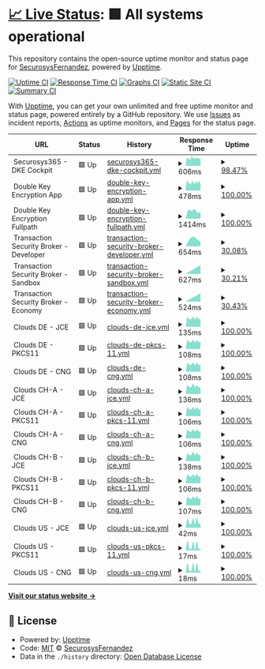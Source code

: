# [📈 Live Status](https://SecurosysFernandez.github.io/clouds-uptime): <!--live status--> **🟩 All systems operational**

This repository contains the open-source uptime monitor and status page for [SecurosysFernandez](https://SecurosysFernandez.github.io/clouds-uptime), powered by [Upptime](https://github.com/upptime/upptime).

[![Uptime CI](https://github.com/SecurosysFernandez/clouds-uptime/workflows/Uptime%20CI/badge.svg)](https://github.com/SecurosysFernandez/clouds-uptime/actions?query=workflow%3A%22Uptime+CI%22)
[![Response Time CI](https://github.com/SecurosysFernandez/clouds-uptime/workflows/Response%20Time%20CI/badge.svg)](https://github.com/SecurosysFernandez/clouds-uptime/actions?query=workflow%3A%22Response+Time+CI%22)
[![Graphs CI](https://github.com/SecurosysFernandez/clouds-uptime/workflows/Graphs%20CI/badge.svg)](https://github.com/SecurosysFernandez/clouds-uptime/actions?query=workflow%3A%22Graphs+CI%22)
[![Static Site CI](https://github.com/SecurosysFernandez/clouds-uptime/workflows/Static%20Site%20CI/badge.svg)](https://github.com/SecurosysFernandez/clouds-uptime/actions?query=workflow%3A%22Static+Site+CI%22)
[![Summary CI](https://github.com/SecurosysFernandez/clouds-uptime/workflows/Summary%20CI/badge.svg)](https://github.com/SecurosysFernandez/clouds-uptime/actions?query=workflow%3A%22Summary+CI%22)

With [Upptime](https://upptime.js.org), you can get your own unlimited and free uptime monitor and status page, powered entirely by a GitHub repository. We use [Issues](https://github.com/SecurosysFernandez/clouds-uptime/issues) as incident reports, [Actions](https://github.com/SecurosysFernandez/clouds-uptime/actions) as uptime monitors, and [Pages](https://SecurosysFernandez.github.io/clouds-uptime) for the status page.

<!--start: status pages-->
<!-- This summary is generated by Upptime (https://github.com/upptime/upptime) -->
<!-- Do not edit this manually, your changes will be overwritten -->
<!-- prettier-ignore -->
| URL | Status | History | Response Time | Uptime |
| --- | ------ | ------- | ------------- | ------ |
| <img alt="" src="https://favicons.githubusercontent.com/null" height="13"> Securosys365 - DKE Cockpit | 🟩 Up | [securosys365-dke-cockpit.yml](https://github.com/SecurosysFernandez/clouds-uptime/commits/HEAD/history/securosys365-dke-cockpit.yml) | <details><summary><img alt="Response time graph" src="./graphs/securosys365-dke-cockpit/response-time-week.png" height="20"> 606ms</summary><br><a href="https://SecurosysFernandez.github.io/clouds-uptime/history/securosys365-dke-cockpit"><img alt="Response time 606" src="https://img.shields.io/endpoint?url=https%3A%2F%2Fraw.githubusercontent.com%2FSecurosysFernandez%2Fclouds-uptime%2FHEAD%2Fapi%2Fsecurosys365-dke-cockpit%2Fresponse-time.json"></a><br><a href="https://SecurosysFernandez.github.io/clouds-uptime/history/securosys365-dke-cockpit"><img alt="24-hour response time 606" src="https://img.shields.io/endpoint?url=https%3A%2F%2Fraw.githubusercontent.com%2FSecurosysFernandez%2Fclouds-uptime%2FHEAD%2Fapi%2Fsecurosys365-dke-cockpit%2Fresponse-time-day.json"></a><br><a href="https://SecurosysFernandez.github.io/clouds-uptime/history/securosys365-dke-cockpit"><img alt="7-day response time 606" src="https://img.shields.io/endpoint?url=https%3A%2F%2Fraw.githubusercontent.com%2FSecurosysFernandez%2Fclouds-uptime%2FHEAD%2Fapi%2Fsecurosys365-dke-cockpit%2Fresponse-time-week.json"></a><br><a href="https://SecurosysFernandez.github.io/clouds-uptime/history/securosys365-dke-cockpit"><img alt="30-day response time 606" src="https://img.shields.io/endpoint?url=https%3A%2F%2Fraw.githubusercontent.com%2FSecurosysFernandez%2Fclouds-uptime%2FHEAD%2Fapi%2Fsecurosys365-dke-cockpit%2Fresponse-time-month.json"></a><br><a href="https://SecurosysFernandez.github.io/clouds-uptime/history/securosys365-dke-cockpit"><img alt="1-year response time 606" src="https://img.shields.io/endpoint?url=https%3A%2F%2Fraw.githubusercontent.com%2FSecurosysFernandez%2Fclouds-uptime%2FHEAD%2Fapi%2Fsecurosys365-dke-cockpit%2Fresponse-time-year.json"></a></details> | <details><summary><a href="https://SecurosysFernandez.github.io/clouds-uptime/history/securosys365-dke-cockpit">98.47%</a></summary><a href="https://SecurosysFernandez.github.io/clouds-uptime/history/securosys365-dke-cockpit"><img alt="All-time uptime 98.47%" src="https://img.shields.io/endpoint?url=https%3A%2F%2Fraw.githubusercontent.com%2FSecurosysFernandez%2Fclouds-uptime%2FHEAD%2Fapi%2Fsecurosys365-dke-cockpit%2Fuptime.json"></a><br><a href="https://SecurosysFernandez.github.io/clouds-uptime/history/securosys365-dke-cockpit"><img alt="24-hour uptime 98.47%" src="https://img.shields.io/endpoint?url=https%3A%2F%2Fraw.githubusercontent.com%2FSecurosysFernandez%2Fclouds-uptime%2FHEAD%2Fapi%2Fsecurosys365-dke-cockpit%2Fuptime-day.json"></a><br><a href="https://SecurosysFernandez.github.io/clouds-uptime/history/securosys365-dke-cockpit"><img alt="7-day uptime 98.47%" src="https://img.shields.io/endpoint?url=https%3A%2F%2Fraw.githubusercontent.com%2FSecurosysFernandez%2Fclouds-uptime%2FHEAD%2Fapi%2Fsecurosys365-dke-cockpit%2Fuptime-week.json"></a><br><a href="https://SecurosysFernandez.github.io/clouds-uptime/history/securosys365-dke-cockpit"><img alt="30-day uptime 98.47%" src="https://img.shields.io/endpoint?url=https%3A%2F%2Fraw.githubusercontent.com%2FSecurosysFernandez%2Fclouds-uptime%2FHEAD%2Fapi%2Fsecurosys365-dke-cockpit%2Fuptime-month.json"></a><br><a href="https://SecurosysFernandez.github.io/clouds-uptime/history/securosys365-dke-cockpit"><img alt="1-year uptime 98.47%" src="https://img.shields.io/endpoint?url=https%3A%2F%2Fraw.githubusercontent.com%2FSecurosysFernandez%2Fclouds-uptime%2FHEAD%2Fapi%2Fsecurosys365-dke-cockpit%2Fuptime-year.json"></a></details>
| <img alt="" src="https://favicons.githubusercontent.com/null" height="13"> Double Key Encryption App | 🟩 Up | [double-key-encryption-app.yml](https://github.com/SecurosysFernandez/clouds-uptime/commits/HEAD/history/double-key-encryption-app.yml) | <details><summary><img alt="Response time graph" src="./graphs/double-key-encryption-app/response-time-week.png" height="20"> 478ms</summary><br><a href="https://SecurosysFernandez.github.io/clouds-uptime/history/double-key-encryption-app"><img alt="Response time 478" src="https://img.shields.io/endpoint?url=https%3A%2F%2Fraw.githubusercontent.com%2FSecurosysFernandez%2Fclouds-uptime%2FHEAD%2Fapi%2Fdouble-key-encryption-app%2Fresponse-time.json"></a><br><a href="https://SecurosysFernandez.github.io/clouds-uptime/history/double-key-encryption-app"><img alt="24-hour response time 478" src="https://img.shields.io/endpoint?url=https%3A%2F%2Fraw.githubusercontent.com%2FSecurosysFernandez%2Fclouds-uptime%2FHEAD%2Fapi%2Fdouble-key-encryption-app%2Fresponse-time-day.json"></a><br><a href="https://SecurosysFernandez.github.io/clouds-uptime/history/double-key-encryption-app"><img alt="7-day response time 478" src="https://img.shields.io/endpoint?url=https%3A%2F%2Fraw.githubusercontent.com%2FSecurosysFernandez%2Fclouds-uptime%2FHEAD%2Fapi%2Fdouble-key-encryption-app%2Fresponse-time-week.json"></a><br><a href="https://SecurosysFernandez.github.io/clouds-uptime/history/double-key-encryption-app"><img alt="30-day response time 478" src="https://img.shields.io/endpoint?url=https%3A%2F%2Fraw.githubusercontent.com%2FSecurosysFernandez%2Fclouds-uptime%2FHEAD%2Fapi%2Fdouble-key-encryption-app%2Fresponse-time-month.json"></a><br><a href="https://SecurosysFernandez.github.io/clouds-uptime/history/double-key-encryption-app"><img alt="1-year response time 478" src="https://img.shields.io/endpoint?url=https%3A%2F%2Fraw.githubusercontent.com%2FSecurosysFernandez%2Fclouds-uptime%2FHEAD%2Fapi%2Fdouble-key-encryption-app%2Fresponse-time-year.json"></a></details> | <details><summary><a href="https://SecurosysFernandez.github.io/clouds-uptime/history/double-key-encryption-app">100.00%</a></summary><a href="https://SecurosysFernandez.github.io/clouds-uptime/history/double-key-encryption-app"><img alt="All-time uptime 100.00%" src="https://img.shields.io/endpoint?url=https%3A%2F%2Fraw.githubusercontent.com%2FSecurosysFernandez%2Fclouds-uptime%2FHEAD%2Fapi%2Fdouble-key-encryption-app%2Fuptime.json"></a><br><a href="https://SecurosysFernandez.github.io/clouds-uptime/history/double-key-encryption-app"><img alt="24-hour uptime 100.00%" src="https://img.shields.io/endpoint?url=https%3A%2F%2Fraw.githubusercontent.com%2FSecurosysFernandez%2Fclouds-uptime%2FHEAD%2Fapi%2Fdouble-key-encryption-app%2Fuptime-day.json"></a><br><a href="https://SecurosysFernandez.github.io/clouds-uptime/history/double-key-encryption-app"><img alt="7-day uptime 100.00%" src="https://img.shields.io/endpoint?url=https%3A%2F%2Fraw.githubusercontent.com%2FSecurosysFernandez%2Fclouds-uptime%2FHEAD%2Fapi%2Fdouble-key-encryption-app%2Fuptime-week.json"></a><br><a href="https://SecurosysFernandez.github.io/clouds-uptime/history/double-key-encryption-app"><img alt="30-day uptime 100.00%" src="https://img.shields.io/endpoint?url=https%3A%2F%2Fraw.githubusercontent.com%2FSecurosysFernandez%2Fclouds-uptime%2FHEAD%2Fapi%2Fdouble-key-encryption-app%2Fuptime-month.json"></a><br><a href="https://SecurosysFernandez.github.io/clouds-uptime/history/double-key-encryption-app"><img alt="1-year uptime 100.00%" src="https://img.shields.io/endpoint?url=https%3A%2F%2Fraw.githubusercontent.com%2FSecurosysFernandez%2Fclouds-uptime%2FHEAD%2Fapi%2Fdouble-key-encryption-app%2Fuptime-year.json"></a></details>
| <img alt="" src="https://favicons.githubusercontent.com/null" height="13"> Double Key Encryption Fullpath | 🟩 Up | [double-key-encryption-fullpath.yml](https://github.com/SecurosysFernandez/clouds-uptime/commits/HEAD/history/double-key-encryption-fullpath.yml) | <details><summary><img alt="Response time graph" src="./graphs/double-key-encryption-fullpath/response-time-week.png" height="20"> 1414ms</summary><br><a href="https://SecurosysFernandez.github.io/clouds-uptime/history/double-key-encryption-fullpath"><img alt="Response time 1414" src="https://img.shields.io/endpoint?url=https%3A%2F%2Fraw.githubusercontent.com%2FSecurosysFernandez%2Fclouds-uptime%2FHEAD%2Fapi%2Fdouble-key-encryption-fullpath%2Fresponse-time.json"></a><br><a href="https://SecurosysFernandez.github.io/clouds-uptime/history/double-key-encryption-fullpath"><img alt="24-hour response time 1414" src="https://img.shields.io/endpoint?url=https%3A%2F%2Fraw.githubusercontent.com%2FSecurosysFernandez%2Fclouds-uptime%2FHEAD%2Fapi%2Fdouble-key-encryption-fullpath%2Fresponse-time-day.json"></a><br><a href="https://SecurosysFernandez.github.io/clouds-uptime/history/double-key-encryption-fullpath"><img alt="7-day response time 1414" src="https://img.shields.io/endpoint?url=https%3A%2F%2Fraw.githubusercontent.com%2FSecurosysFernandez%2Fclouds-uptime%2FHEAD%2Fapi%2Fdouble-key-encryption-fullpath%2Fresponse-time-week.json"></a><br><a href="https://SecurosysFernandez.github.io/clouds-uptime/history/double-key-encryption-fullpath"><img alt="30-day response time 1414" src="https://img.shields.io/endpoint?url=https%3A%2F%2Fraw.githubusercontent.com%2FSecurosysFernandez%2Fclouds-uptime%2FHEAD%2Fapi%2Fdouble-key-encryption-fullpath%2Fresponse-time-month.json"></a><br><a href="https://SecurosysFernandez.github.io/clouds-uptime/history/double-key-encryption-fullpath"><img alt="1-year response time 1414" src="https://img.shields.io/endpoint?url=https%3A%2F%2Fraw.githubusercontent.com%2FSecurosysFernandez%2Fclouds-uptime%2FHEAD%2Fapi%2Fdouble-key-encryption-fullpath%2Fresponse-time-year.json"></a></details> | <details><summary><a href="https://SecurosysFernandez.github.io/clouds-uptime/history/double-key-encryption-fullpath">100.00%</a></summary><a href="https://SecurosysFernandez.github.io/clouds-uptime/history/double-key-encryption-fullpath"><img alt="All-time uptime 100.00%" src="https://img.shields.io/endpoint?url=https%3A%2F%2Fraw.githubusercontent.com%2FSecurosysFernandez%2Fclouds-uptime%2FHEAD%2Fapi%2Fdouble-key-encryption-fullpath%2Fuptime.json"></a><br><a href="https://SecurosysFernandez.github.io/clouds-uptime/history/double-key-encryption-fullpath"><img alt="24-hour uptime 100.00%" src="https://img.shields.io/endpoint?url=https%3A%2F%2Fraw.githubusercontent.com%2FSecurosysFernandez%2Fclouds-uptime%2FHEAD%2Fapi%2Fdouble-key-encryption-fullpath%2Fuptime-day.json"></a><br><a href="https://SecurosysFernandez.github.io/clouds-uptime/history/double-key-encryption-fullpath"><img alt="7-day uptime 100.00%" src="https://img.shields.io/endpoint?url=https%3A%2F%2Fraw.githubusercontent.com%2FSecurosysFernandez%2Fclouds-uptime%2FHEAD%2Fapi%2Fdouble-key-encryption-fullpath%2Fuptime-week.json"></a><br><a href="https://SecurosysFernandez.github.io/clouds-uptime/history/double-key-encryption-fullpath"><img alt="30-day uptime 100.00%" src="https://img.shields.io/endpoint?url=https%3A%2F%2Fraw.githubusercontent.com%2FSecurosysFernandez%2Fclouds-uptime%2FHEAD%2Fapi%2Fdouble-key-encryption-fullpath%2Fuptime-month.json"></a><br><a href="https://SecurosysFernandez.github.io/clouds-uptime/history/double-key-encryption-fullpath"><img alt="1-year uptime 100.00%" src="https://img.shields.io/endpoint?url=https%3A%2F%2Fraw.githubusercontent.com%2FSecurosysFernandez%2Fclouds-uptime%2FHEAD%2Fapi%2Fdouble-key-encryption-fullpath%2Fuptime-year.json"></a></details>
| <img alt="" src="https://favicons.githubusercontent.com/null" height="13"> Transaction Security Broker - Developer | 🟩 Up | [transaction-security-broker-developer.yml](https://github.com/SecurosysFernandez/clouds-uptime/commits/HEAD/history/transaction-security-broker-developer.yml) | <details><summary><img alt="Response time graph" src="./graphs/transaction-security-broker-developer/response-time-week.png" height="20"> 654ms</summary><br><a href="https://SecurosysFernandez.github.io/clouds-uptime/history/transaction-security-broker-developer"><img alt="Response time 654" src="https://img.shields.io/endpoint?url=https%3A%2F%2Fraw.githubusercontent.com%2FSecurosysFernandez%2Fclouds-uptime%2FHEAD%2Fapi%2Ftransaction-security-broker-developer%2Fresponse-time.json"></a><br><a href="https://SecurosysFernandez.github.io/clouds-uptime/history/transaction-security-broker-developer"><img alt="24-hour response time 654" src="https://img.shields.io/endpoint?url=https%3A%2F%2Fraw.githubusercontent.com%2FSecurosysFernandez%2Fclouds-uptime%2FHEAD%2Fapi%2Ftransaction-security-broker-developer%2Fresponse-time-day.json"></a><br><a href="https://SecurosysFernandez.github.io/clouds-uptime/history/transaction-security-broker-developer"><img alt="7-day response time 654" src="https://img.shields.io/endpoint?url=https%3A%2F%2Fraw.githubusercontent.com%2FSecurosysFernandez%2Fclouds-uptime%2FHEAD%2Fapi%2Ftransaction-security-broker-developer%2Fresponse-time-week.json"></a><br><a href="https://SecurosysFernandez.github.io/clouds-uptime/history/transaction-security-broker-developer"><img alt="30-day response time 654" src="https://img.shields.io/endpoint?url=https%3A%2F%2Fraw.githubusercontent.com%2FSecurosysFernandez%2Fclouds-uptime%2FHEAD%2Fapi%2Ftransaction-security-broker-developer%2Fresponse-time-month.json"></a><br><a href="https://SecurosysFernandez.github.io/clouds-uptime/history/transaction-security-broker-developer"><img alt="1-year response time 654" src="https://img.shields.io/endpoint?url=https%3A%2F%2Fraw.githubusercontent.com%2FSecurosysFernandez%2Fclouds-uptime%2FHEAD%2Fapi%2Ftransaction-security-broker-developer%2Fresponse-time-year.json"></a></details> | <details><summary><a href="https://SecurosysFernandez.github.io/clouds-uptime/history/transaction-security-broker-developer">30.08%</a></summary><a href="https://SecurosysFernandez.github.io/clouds-uptime/history/transaction-security-broker-developer"><img alt="All-time uptime 30.08%" src="https://img.shields.io/endpoint?url=https%3A%2F%2Fraw.githubusercontent.com%2FSecurosysFernandez%2Fclouds-uptime%2FHEAD%2Fapi%2Ftransaction-security-broker-developer%2Fuptime.json"></a><br><a href="https://SecurosysFernandez.github.io/clouds-uptime/history/transaction-security-broker-developer"><img alt="24-hour uptime 30.08%" src="https://img.shields.io/endpoint?url=https%3A%2F%2Fraw.githubusercontent.com%2FSecurosysFernandez%2Fclouds-uptime%2FHEAD%2Fapi%2Ftransaction-security-broker-developer%2Fuptime-day.json"></a><br><a href="https://SecurosysFernandez.github.io/clouds-uptime/history/transaction-security-broker-developer"><img alt="7-day uptime 30.08%" src="https://img.shields.io/endpoint?url=https%3A%2F%2Fraw.githubusercontent.com%2FSecurosysFernandez%2Fclouds-uptime%2FHEAD%2Fapi%2Ftransaction-security-broker-developer%2Fuptime-week.json"></a><br><a href="https://SecurosysFernandez.github.io/clouds-uptime/history/transaction-security-broker-developer"><img alt="30-day uptime 30.08%" src="https://img.shields.io/endpoint?url=https%3A%2F%2Fraw.githubusercontent.com%2FSecurosysFernandez%2Fclouds-uptime%2FHEAD%2Fapi%2Ftransaction-security-broker-developer%2Fuptime-month.json"></a><br><a href="https://SecurosysFernandez.github.io/clouds-uptime/history/transaction-security-broker-developer"><img alt="1-year uptime 30.08%" src="https://img.shields.io/endpoint?url=https%3A%2F%2Fraw.githubusercontent.com%2FSecurosysFernandez%2Fclouds-uptime%2FHEAD%2Fapi%2Ftransaction-security-broker-developer%2Fuptime-year.json"></a></details>
| <img alt="" src="https://favicons.githubusercontent.com/null" height="13"> Transaction Security Broker - Sandbox | 🟩 Up | [transaction-security-broker-sandbox.yml](https://github.com/SecurosysFernandez/clouds-uptime/commits/HEAD/history/transaction-security-broker-sandbox.yml) | <details><summary><img alt="Response time graph" src="./graphs/transaction-security-broker-sandbox/response-time-week.png" height="20"> 627ms</summary><br><a href="https://SecurosysFernandez.github.io/clouds-uptime/history/transaction-security-broker-sandbox"><img alt="Response time 627" src="https://img.shields.io/endpoint?url=https%3A%2F%2Fraw.githubusercontent.com%2FSecurosysFernandez%2Fclouds-uptime%2FHEAD%2Fapi%2Ftransaction-security-broker-sandbox%2Fresponse-time.json"></a><br><a href="https://SecurosysFernandez.github.io/clouds-uptime/history/transaction-security-broker-sandbox"><img alt="24-hour response time 627" src="https://img.shields.io/endpoint?url=https%3A%2F%2Fraw.githubusercontent.com%2FSecurosysFernandez%2Fclouds-uptime%2FHEAD%2Fapi%2Ftransaction-security-broker-sandbox%2Fresponse-time-day.json"></a><br><a href="https://SecurosysFernandez.github.io/clouds-uptime/history/transaction-security-broker-sandbox"><img alt="7-day response time 627" src="https://img.shields.io/endpoint?url=https%3A%2F%2Fraw.githubusercontent.com%2FSecurosysFernandez%2Fclouds-uptime%2FHEAD%2Fapi%2Ftransaction-security-broker-sandbox%2Fresponse-time-week.json"></a><br><a href="https://SecurosysFernandez.github.io/clouds-uptime/history/transaction-security-broker-sandbox"><img alt="30-day response time 627" src="https://img.shields.io/endpoint?url=https%3A%2F%2Fraw.githubusercontent.com%2FSecurosysFernandez%2Fclouds-uptime%2FHEAD%2Fapi%2Ftransaction-security-broker-sandbox%2Fresponse-time-month.json"></a><br><a href="https://SecurosysFernandez.github.io/clouds-uptime/history/transaction-security-broker-sandbox"><img alt="1-year response time 627" src="https://img.shields.io/endpoint?url=https%3A%2F%2Fraw.githubusercontent.com%2FSecurosysFernandez%2Fclouds-uptime%2FHEAD%2Fapi%2Ftransaction-security-broker-sandbox%2Fresponse-time-year.json"></a></details> | <details><summary><a href="https://SecurosysFernandez.github.io/clouds-uptime/history/transaction-security-broker-sandbox">30.21%</a></summary><a href="https://SecurosysFernandez.github.io/clouds-uptime/history/transaction-security-broker-sandbox"><img alt="All-time uptime 30.21%" src="https://img.shields.io/endpoint?url=https%3A%2F%2Fraw.githubusercontent.com%2FSecurosysFernandez%2Fclouds-uptime%2FHEAD%2Fapi%2Ftransaction-security-broker-sandbox%2Fuptime.json"></a><br><a href="https://SecurosysFernandez.github.io/clouds-uptime/history/transaction-security-broker-sandbox"><img alt="24-hour uptime 30.21%" src="https://img.shields.io/endpoint?url=https%3A%2F%2Fraw.githubusercontent.com%2FSecurosysFernandez%2Fclouds-uptime%2FHEAD%2Fapi%2Ftransaction-security-broker-sandbox%2Fuptime-day.json"></a><br><a href="https://SecurosysFernandez.github.io/clouds-uptime/history/transaction-security-broker-sandbox"><img alt="7-day uptime 30.21%" src="https://img.shields.io/endpoint?url=https%3A%2F%2Fraw.githubusercontent.com%2FSecurosysFernandez%2Fclouds-uptime%2FHEAD%2Fapi%2Ftransaction-security-broker-sandbox%2Fuptime-week.json"></a><br><a href="https://SecurosysFernandez.github.io/clouds-uptime/history/transaction-security-broker-sandbox"><img alt="30-day uptime 30.21%" src="https://img.shields.io/endpoint?url=https%3A%2F%2Fraw.githubusercontent.com%2FSecurosysFernandez%2Fclouds-uptime%2FHEAD%2Fapi%2Ftransaction-security-broker-sandbox%2Fuptime-month.json"></a><br><a href="https://SecurosysFernandez.github.io/clouds-uptime/history/transaction-security-broker-sandbox"><img alt="1-year uptime 30.21%" src="https://img.shields.io/endpoint?url=https%3A%2F%2Fraw.githubusercontent.com%2FSecurosysFernandez%2Fclouds-uptime%2FHEAD%2Fapi%2Ftransaction-security-broker-sandbox%2Fuptime-year.json"></a></details>
| <img alt="" src="https://favicons.githubusercontent.com/null" height="13"> Transaction Security Broker - Economy | 🟩 Up | [transaction-security-broker-economy.yml](https://github.com/SecurosysFernandez/clouds-uptime/commits/HEAD/history/transaction-security-broker-economy.yml) | <details><summary><img alt="Response time graph" src="./graphs/transaction-security-broker-economy/response-time-week.png" height="20"> 524ms</summary><br><a href="https://SecurosysFernandez.github.io/clouds-uptime/history/transaction-security-broker-economy"><img alt="Response time 524" src="https://img.shields.io/endpoint?url=https%3A%2F%2Fraw.githubusercontent.com%2FSecurosysFernandez%2Fclouds-uptime%2FHEAD%2Fapi%2Ftransaction-security-broker-economy%2Fresponse-time.json"></a><br><a href="https://SecurosysFernandez.github.io/clouds-uptime/history/transaction-security-broker-economy"><img alt="24-hour response time 524" src="https://img.shields.io/endpoint?url=https%3A%2F%2Fraw.githubusercontent.com%2FSecurosysFernandez%2Fclouds-uptime%2FHEAD%2Fapi%2Ftransaction-security-broker-economy%2Fresponse-time-day.json"></a><br><a href="https://SecurosysFernandez.github.io/clouds-uptime/history/transaction-security-broker-economy"><img alt="7-day response time 524" src="https://img.shields.io/endpoint?url=https%3A%2F%2Fraw.githubusercontent.com%2FSecurosysFernandez%2Fclouds-uptime%2FHEAD%2Fapi%2Ftransaction-security-broker-economy%2Fresponse-time-week.json"></a><br><a href="https://SecurosysFernandez.github.io/clouds-uptime/history/transaction-security-broker-economy"><img alt="30-day response time 524" src="https://img.shields.io/endpoint?url=https%3A%2F%2Fraw.githubusercontent.com%2FSecurosysFernandez%2Fclouds-uptime%2FHEAD%2Fapi%2Ftransaction-security-broker-economy%2Fresponse-time-month.json"></a><br><a href="https://SecurosysFernandez.github.io/clouds-uptime/history/transaction-security-broker-economy"><img alt="1-year response time 524" src="https://img.shields.io/endpoint?url=https%3A%2F%2Fraw.githubusercontent.com%2FSecurosysFernandez%2Fclouds-uptime%2FHEAD%2Fapi%2Ftransaction-security-broker-economy%2Fresponse-time-year.json"></a></details> | <details><summary><a href="https://SecurosysFernandez.github.io/clouds-uptime/history/transaction-security-broker-economy">30.43%</a></summary><a href="https://SecurosysFernandez.github.io/clouds-uptime/history/transaction-security-broker-economy"><img alt="All-time uptime 30.43%" src="https://img.shields.io/endpoint?url=https%3A%2F%2Fraw.githubusercontent.com%2FSecurosysFernandez%2Fclouds-uptime%2FHEAD%2Fapi%2Ftransaction-security-broker-economy%2Fuptime.json"></a><br><a href="https://SecurosysFernandez.github.io/clouds-uptime/history/transaction-security-broker-economy"><img alt="24-hour uptime 30.43%" src="https://img.shields.io/endpoint?url=https%3A%2F%2Fraw.githubusercontent.com%2FSecurosysFernandez%2Fclouds-uptime%2FHEAD%2Fapi%2Ftransaction-security-broker-economy%2Fuptime-day.json"></a><br><a href="https://SecurosysFernandez.github.io/clouds-uptime/history/transaction-security-broker-economy"><img alt="7-day uptime 30.43%" src="https://img.shields.io/endpoint?url=https%3A%2F%2Fraw.githubusercontent.com%2FSecurosysFernandez%2Fclouds-uptime%2FHEAD%2Fapi%2Ftransaction-security-broker-economy%2Fuptime-week.json"></a><br><a href="https://SecurosysFernandez.github.io/clouds-uptime/history/transaction-security-broker-economy"><img alt="30-day uptime 30.43%" src="https://img.shields.io/endpoint?url=https%3A%2F%2Fraw.githubusercontent.com%2FSecurosysFernandez%2Fclouds-uptime%2FHEAD%2Fapi%2Ftransaction-security-broker-economy%2Fuptime-month.json"></a><br><a href="https://SecurosysFernandez.github.io/clouds-uptime/history/transaction-security-broker-economy"><img alt="1-year uptime 30.43%" src="https://img.shields.io/endpoint?url=https%3A%2F%2Fraw.githubusercontent.com%2FSecurosysFernandez%2Fclouds-uptime%2FHEAD%2Fapi%2Ftransaction-security-broker-economy%2Fuptime-year.json"></a></details>
| <img alt="" src="https://favicons.githubusercontent.com/null" height="13"> Clouds DE - JCE | 🟩 Up | [clouds-de-jce.yml](https://github.com/SecurosysFernandez/clouds-uptime/commits/HEAD/history/clouds-de-jce.yml) | <details><summary><img alt="Response time graph" src="./graphs/clouds-de-jce/response-time-week.png" height="20"> 135ms</summary><br><a href="https://SecurosysFernandez.github.io/clouds-uptime/history/clouds-de-jce"><img alt="Response time 135" src="https://img.shields.io/endpoint?url=https%3A%2F%2Fraw.githubusercontent.com%2FSecurosysFernandez%2Fclouds-uptime%2FHEAD%2Fapi%2Fclouds-de-jce%2Fresponse-time.json"></a><br><a href="https://SecurosysFernandez.github.io/clouds-uptime/history/clouds-de-jce"><img alt="24-hour response time 135" src="https://img.shields.io/endpoint?url=https%3A%2F%2Fraw.githubusercontent.com%2FSecurosysFernandez%2Fclouds-uptime%2FHEAD%2Fapi%2Fclouds-de-jce%2Fresponse-time-day.json"></a><br><a href="https://SecurosysFernandez.github.io/clouds-uptime/history/clouds-de-jce"><img alt="7-day response time 135" src="https://img.shields.io/endpoint?url=https%3A%2F%2Fraw.githubusercontent.com%2FSecurosysFernandez%2Fclouds-uptime%2FHEAD%2Fapi%2Fclouds-de-jce%2Fresponse-time-week.json"></a><br><a href="https://SecurosysFernandez.github.io/clouds-uptime/history/clouds-de-jce"><img alt="30-day response time 135" src="https://img.shields.io/endpoint?url=https%3A%2F%2Fraw.githubusercontent.com%2FSecurosysFernandez%2Fclouds-uptime%2FHEAD%2Fapi%2Fclouds-de-jce%2Fresponse-time-month.json"></a><br><a href="https://SecurosysFernandez.github.io/clouds-uptime/history/clouds-de-jce"><img alt="1-year response time 135" src="https://img.shields.io/endpoint?url=https%3A%2F%2Fraw.githubusercontent.com%2FSecurosysFernandez%2Fclouds-uptime%2FHEAD%2Fapi%2Fclouds-de-jce%2Fresponse-time-year.json"></a></details> | <details><summary><a href="https://SecurosysFernandez.github.io/clouds-uptime/history/clouds-de-jce">100.00%</a></summary><a href="https://SecurosysFernandez.github.io/clouds-uptime/history/clouds-de-jce"><img alt="All-time uptime 100.00%" src="https://img.shields.io/endpoint?url=https%3A%2F%2Fraw.githubusercontent.com%2FSecurosysFernandez%2Fclouds-uptime%2FHEAD%2Fapi%2Fclouds-de-jce%2Fuptime.json"></a><br><a href="https://SecurosysFernandez.github.io/clouds-uptime/history/clouds-de-jce"><img alt="24-hour uptime 100.00%" src="https://img.shields.io/endpoint?url=https%3A%2F%2Fraw.githubusercontent.com%2FSecurosysFernandez%2Fclouds-uptime%2FHEAD%2Fapi%2Fclouds-de-jce%2Fuptime-day.json"></a><br><a href="https://SecurosysFernandez.github.io/clouds-uptime/history/clouds-de-jce"><img alt="7-day uptime 100.00%" src="https://img.shields.io/endpoint?url=https%3A%2F%2Fraw.githubusercontent.com%2FSecurosysFernandez%2Fclouds-uptime%2FHEAD%2Fapi%2Fclouds-de-jce%2Fuptime-week.json"></a><br><a href="https://SecurosysFernandez.github.io/clouds-uptime/history/clouds-de-jce"><img alt="30-day uptime 100.00%" src="https://img.shields.io/endpoint?url=https%3A%2F%2Fraw.githubusercontent.com%2FSecurosysFernandez%2Fclouds-uptime%2FHEAD%2Fapi%2Fclouds-de-jce%2Fuptime-month.json"></a><br><a href="https://SecurosysFernandez.github.io/clouds-uptime/history/clouds-de-jce"><img alt="1-year uptime 100.00%" src="https://img.shields.io/endpoint?url=https%3A%2F%2Fraw.githubusercontent.com%2FSecurosysFernandez%2Fclouds-uptime%2FHEAD%2Fapi%2Fclouds-de-jce%2Fuptime-year.json"></a></details>
| <img alt="" src="https://favicons.githubusercontent.com/null" height="13"> Clouds DE - PKCS11 | 🟩 Up | [clouds-de-pkcs-11.yml](https://github.com/SecurosysFernandez/clouds-uptime/commits/HEAD/history/clouds-de-pkcs-11.yml) | <details><summary><img alt="Response time graph" src="./graphs/clouds-de-pkcs-11/response-time-week.png" height="20"> 108ms</summary><br><a href="https://SecurosysFernandez.github.io/clouds-uptime/history/clouds-de-pkcs-11"><img alt="Response time 108" src="https://img.shields.io/endpoint?url=https%3A%2F%2Fraw.githubusercontent.com%2FSecurosysFernandez%2Fclouds-uptime%2FHEAD%2Fapi%2Fclouds-de-pkcs-11%2Fresponse-time.json"></a><br><a href="https://SecurosysFernandez.github.io/clouds-uptime/history/clouds-de-pkcs-11"><img alt="24-hour response time 108" src="https://img.shields.io/endpoint?url=https%3A%2F%2Fraw.githubusercontent.com%2FSecurosysFernandez%2Fclouds-uptime%2FHEAD%2Fapi%2Fclouds-de-pkcs-11%2Fresponse-time-day.json"></a><br><a href="https://SecurosysFernandez.github.io/clouds-uptime/history/clouds-de-pkcs-11"><img alt="7-day response time 108" src="https://img.shields.io/endpoint?url=https%3A%2F%2Fraw.githubusercontent.com%2FSecurosysFernandez%2Fclouds-uptime%2FHEAD%2Fapi%2Fclouds-de-pkcs-11%2Fresponse-time-week.json"></a><br><a href="https://SecurosysFernandez.github.io/clouds-uptime/history/clouds-de-pkcs-11"><img alt="30-day response time 108" src="https://img.shields.io/endpoint?url=https%3A%2F%2Fraw.githubusercontent.com%2FSecurosysFernandez%2Fclouds-uptime%2FHEAD%2Fapi%2Fclouds-de-pkcs-11%2Fresponse-time-month.json"></a><br><a href="https://SecurosysFernandez.github.io/clouds-uptime/history/clouds-de-pkcs-11"><img alt="1-year response time 108" src="https://img.shields.io/endpoint?url=https%3A%2F%2Fraw.githubusercontent.com%2FSecurosysFernandez%2Fclouds-uptime%2FHEAD%2Fapi%2Fclouds-de-pkcs-11%2Fresponse-time-year.json"></a></details> | <details><summary><a href="https://SecurosysFernandez.github.io/clouds-uptime/history/clouds-de-pkcs-11">100.00%</a></summary><a href="https://SecurosysFernandez.github.io/clouds-uptime/history/clouds-de-pkcs-11"><img alt="All-time uptime 100.00%" src="https://img.shields.io/endpoint?url=https%3A%2F%2Fraw.githubusercontent.com%2FSecurosysFernandez%2Fclouds-uptime%2FHEAD%2Fapi%2Fclouds-de-pkcs-11%2Fuptime.json"></a><br><a href="https://SecurosysFernandez.github.io/clouds-uptime/history/clouds-de-pkcs-11"><img alt="24-hour uptime 100.00%" src="https://img.shields.io/endpoint?url=https%3A%2F%2Fraw.githubusercontent.com%2FSecurosysFernandez%2Fclouds-uptime%2FHEAD%2Fapi%2Fclouds-de-pkcs-11%2Fuptime-day.json"></a><br><a href="https://SecurosysFernandez.github.io/clouds-uptime/history/clouds-de-pkcs-11"><img alt="7-day uptime 100.00%" src="https://img.shields.io/endpoint?url=https%3A%2F%2Fraw.githubusercontent.com%2FSecurosysFernandez%2Fclouds-uptime%2FHEAD%2Fapi%2Fclouds-de-pkcs-11%2Fuptime-week.json"></a><br><a href="https://SecurosysFernandez.github.io/clouds-uptime/history/clouds-de-pkcs-11"><img alt="30-day uptime 100.00%" src="https://img.shields.io/endpoint?url=https%3A%2F%2Fraw.githubusercontent.com%2FSecurosysFernandez%2Fclouds-uptime%2FHEAD%2Fapi%2Fclouds-de-pkcs-11%2Fuptime-month.json"></a><br><a href="https://SecurosysFernandez.github.io/clouds-uptime/history/clouds-de-pkcs-11"><img alt="1-year uptime 100.00%" src="https://img.shields.io/endpoint?url=https%3A%2F%2Fraw.githubusercontent.com%2FSecurosysFernandez%2Fclouds-uptime%2FHEAD%2Fapi%2Fclouds-de-pkcs-11%2Fuptime-year.json"></a></details>
| <img alt="" src="https://favicons.githubusercontent.com/null" height="13"> Clouds DE - CNG | 🟩 Up | [clouds-de-cng.yml](https://github.com/SecurosysFernandez/clouds-uptime/commits/HEAD/history/clouds-de-cng.yml) | <details><summary><img alt="Response time graph" src="./graphs/clouds-de-cng/response-time-week.png" height="20"> 108ms</summary><br><a href="https://SecurosysFernandez.github.io/clouds-uptime/history/clouds-de-cng"><img alt="Response time 108" src="https://img.shields.io/endpoint?url=https%3A%2F%2Fraw.githubusercontent.com%2FSecurosysFernandez%2Fclouds-uptime%2FHEAD%2Fapi%2Fclouds-de-cng%2Fresponse-time.json"></a><br><a href="https://SecurosysFernandez.github.io/clouds-uptime/history/clouds-de-cng"><img alt="24-hour response time 108" src="https://img.shields.io/endpoint?url=https%3A%2F%2Fraw.githubusercontent.com%2FSecurosysFernandez%2Fclouds-uptime%2FHEAD%2Fapi%2Fclouds-de-cng%2Fresponse-time-day.json"></a><br><a href="https://SecurosysFernandez.github.io/clouds-uptime/history/clouds-de-cng"><img alt="7-day response time 108" src="https://img.shields.io/endpoint?url=https%3A%2F%2Fraw.githubusercontent.com%2FSecurosysFernandez%2Fclouds-uptime%2FHEAD%2Fapi%2Fclouds-de-cng%2Fresponse-time-week.json"></a><br><a href="https://SecurosysFernandez.github.io/clouds-uptime/history/clouds-de-cng"><img alt="30-day response time 108" src="https://img.shields.io/endpoint?url=https%3A%2F%2Fraw.githubusercontent.com%2FSecurosysFernandez%2Fclouds-uptime%2FHEAD%2Fapi%2Fclouds-de-cng%2Fresponse-time-month.json"></a><br><a href="https://SecurosysFernandez.github.io/clouds-uptime/history/clouds-de-cng"><img alt="1-year response time 108" src="https://img.shields.io/endpoint?url=https%3A%2F%2Fraw.githubusercontent.com%2FSecurosysFernandez%2Fclouds-uptime%2FHEAD%2Fapi%2Fclouds-de-cng%2Fresponse-time-year.json"></a></details> | <details><summary><a href="https://SecurosysFernandez.github.io/clouds-uptime/history/clouds-de-cng">100.00%</a></summary><a href="https://SecurosysFernandez.github.io/clouds-uptime/history/clouds-de-cng"><img alt="All-time uptime 100.00%" src="https://img.shields.io/endpoint?url=https%3A%2F%2Fraw.githubusercontent.com%2FSecurosysFernandez%2Fclouds-uptime%2FHEAD%2Fapi%2Fclouds-de-cng%2Fuptime.json"></a><br><a href="https://SecurosysFernandez.github.io/clouds-uptime/history/clouds-de-cng"><img alt="24-hour uptime 100.00%" src="https://img.shields.io/endpoint?url=https%3A%2F%2Fraw.githubusercontent.com%2FSecurosysFernandez%2Fclouds-uptime%2FHEAD%2Fapi%2Fclouds-de-cng%2Fuptime-day.json"></a><br><a href="https://SecurosysFernandez.github.io/clouds-uptime/history/clouds-de-cng"><img alt="7-day uptime 100.00%" src="https://img.shields.io/endpoint?url=https%3A%2F%2Fraw.githubusercontent.com%2FSecurosysFernandez%2Fclouds-uptime%2FHEAD%2Fapi%2Fclouds-de-cng%2Fuptime-week.json"></a><br><a href="https://SecurosysFernandez.github.io/clouds-uptime/history/clouds-de-cng"><img alt="30-day uptime 100.00%" src="https://img.shields.io/endpoint?url=https%3A%2F%2Fraw.githubusercontent.com%2FSecurosysFernandez%2Fclouds-uptime%2FHEAD%2Fapi%2Fclouds-de-cng%2Fuptime-month.json"></a><br><a href="https://SecurosysFernandez.github.io/clouds-uptime/history/clouds-de-cng"><img alt="1-year uptime 100.00%" src="https://img.shields.io/endpoint?url=https%3A%2F%2Fraw.githubusercontent.com%2FSecurosysFernandez%2Fclouds-uptime%2FHEAD%2Fapi%2Fclouds-de-cng%2Fuptime-year.json"></a></details>
| <img alt="" src="https://favicons.githubusercontent.com/null" height="13"> Clouds CH-A - JCE | 🟩 Up | [clouds-ch-a-jce.yml](https://github.com/SecurosysFernandez/clouds-uptime/commits/HEAD/history/clouds-ch-a-jce.yml) | <details><summary><img alt="Response time graph" src="./graphs/clouds-ch-a-jce/response-time-week.png" height="20"> 136ms</summary><br><a href="https://SecurosysFernandez.github.io/clouds-uptime/history/clouds-ch-a-jce"><img alt="Response time 136" src="https://img.shields.io/endpoint?url=https%3A%2F%2Fraw.githubusercontent.com%2FSecurosysFernandez%2Fclouds-uptime%2FHEAD%2Fapi%2Fclouds-ch-a-jce%2Fresponse-time.json"></a><br><a href="https://SecurosysFernandez.github.io/clouds-uptime/history/clouds-ch-a-jce"><img alt="24-hour response time 136" src="https://img.shields.io/endpoint?url=https%3A%2F%2Fraw.githubusercontent.com%2FSecurosysFernandez%2Fclouds-uptime%2FHEAD%2Fapi%2Fclouds-ch-a-jce%2Fresponse-time-day.json"></a><br><a href="https://SecurosysFernandez.github.io/clouds-uptime/history/clouds-ch-a-jce"><img alt="7-day response time 136" src="https://img.shields.io/endpoint?url=https%3A%2F%2Fraw.githubusercontent.com%2FSecurosysFernandez%2Fclouds-uptime%2FHEAD%2Fapi%2Fclouds-ch-a-jce%2Fresponse-time-week.json"></a><br><a href="https://SecurosysFernandez.github.io/clouds-uptime/history/clouds-ch-a-jce"><img alt="30-day response time 136" src="https://img.shields.io/endpoint?url=https%3A%2F%2Fraw.githubusercontent.com%2FSecurosysFernandez%2Fclouds-uptime%2FHEAD%2Fapi%2Fclouds-ch-a-jce%2Fresponse-time-month.json"></a><br><a href="https://SecurosysFernandez.github.io/clouds-uptime/history/clouds-ch-a-jce"><img alt="1-year response time 136" src="https://img.shields.io/endpoint?url=https%3A%2F%2Fraw.githubusercontent.com%2FSecurosysFernandez%2Fclouds-uptime%2FHEAD%2Fapi%2Fclouds-ch-a-jce%2Fresponse-time-year.json"></a></details> | <details><summary><a href="https://SecurosysFernandez.github.io/clouds-uptime/history/clouds-ch-a-jce">100.00%</a></summary><a href="https://SecurosysFernandez.github.io/clouds-uptime/history/clouds-ch-a-jce"><img alt="All-time uptime 100.00%" src="https://img.shields.io/endpoint?url=https%3A%2F%2Fraw.githubusercontent.com%2FSecurosysFernandez%2Fclouds-uptime%2FHEAD%2Fapi%2Fclouds-ch-a-jce%2Fuptime.json"></a><br><a href="https://SecurosysFernandez.github.io/clouds-uptime/history/clouds-ch-a-jce"><img alt="24-hour uptime 100.00%" src="https://img.shields.io/endpoint?url=https%3A%2F%2Fraw.githubusercontent.com%2FSecurosysFernandez%2Fclouds-uptime%2FHEAD%2Fapi%2Fclouds-ch-a-jce%2Fuptime-day.json"></a><br><a href="https://SecurosysFernandez.github.io/clouds-uptime/history/clouds-ch-a-jce"><img alt="7-day uptime 100.00%" src="https://img.shields.io/endpoint?url=https%3A%2F%2Fraw.githubusercontent.com%2FSecurosysFernandez%2Fclouds-uptime%2FHEAD%2Fapi%2Fclouds-ch-a-jce%2Fuptime-week.json"></a><br><a href="https://SecurosysFernandez.github.io/clouds-uptime/history/clouds-ch-a-jce"><img alt="30-day uptime 100.00%" src="https://img.shields.io/endpoint?url=https%3A%2F%2Fraw.githubusercontent.com%2FSecurosysFernandez%2Fclouds-uptime%2FHEAD%2Fapi%2Fclouds-ch-a-jce%2Fuptime-month.json"></a><br><a href="https://SecurosysFernandez.github.io/clouds-uptime/history/clouds-ch-a-jce"><img alt="1-year uptime 100.00%" src="https://img.shields.io/endpoint?url=https%3A%2F%2Fraw.githubusercontent.com%2FSecurosysFernandez%2Fclouds-uptime%2FHEAD%2Fapi%2Fclouds-ch-a-jce%2Fuptime-year.json"></a></details>
| <img alt="" src="https://favicons.githubusercontent.com/null" height="13"> Clouds CH-A - PKCS11 | 🟩 Up | [clouds-ch-a-pkcs-11.yml](https://github.com/SecurosysFernandez/clouds-uptime/commits/HEAD/history/clouds-ch-a-pkcs-11.yml) | <details><summary><img alt="Response time graph" src="./graphs/clouds-ch-a-pkcs-11/response-time-week.png" height="20"> 106ms</summary><br><a href="https://SecurosysFernandez.github.io/clouds-uptime/history/clouds-ch-a-pkcs-11"><img alt="Response time 106" src="https://img.shields.io/endpoint?url=https%3A%2F%2Fraw.githubusercontent.com%2FSecurosysFernandez%2Fclouds-uptime%2FHEAD%2Fapi%2Fclouds-ch-a-pkcs-11%2Fresponse-time.json"></a><br><a href="https://SecurosysFernandez.github.io/clouds-uptime/history/clouds-ch-a-pkcs-11"><img alt="24-hour response time 106" src="https://img.shields.io/endpoint?url=https%3A%2F%2Fraw.githubusercontent.com%2FSecurosysFernandez%2Fclouds-uptime%2FHEAD%2Fapi%2Fclouds-ch-a-pkcs-11%2Fresponse-time-day.json"></a><br><a href="https://SecurosysFernandez.github.io/clouds-uptime/history/clouds-ch-a-pkcs-11"><img alt="7-day response time 106" src="https://img.shields.io/endpoint?url=https%3A%2F%2Fraw.githubusercontent.com%2FSecurosysFernandez%2Fclouds-uptime%2FHEAD%2Fapi%2Fclouds-ch-a-pkcs-11%2Fresponse-time-week.json"></a><br><a href="https://SecurosysFernandez.github.io/clouds-uptime/history/clouds-ch-a-pkcs-11"><img alt="30-day response time 106" src="https://img.shields.io/endpoint?url=https%3A%2F%2Fraw.githubusercontent.com%2FSecurosysFernandez%2Fclouds-uptime%2FHEAD%2Fapi%2Fclouds-ch-a-pkcs-11%2Fresponse-time-month.json"></a><br><a href="https://SecurosysFernandez.github.io/clouds-uptime/history/clouds-ch-a-pkcs-11"><img alt="1-year response time 106" src="https://img.shields.io/endpoint?url=https%3A%2F%2Fraw.githubusercontent.com%2FSecurosysFernandez%2Fclouds-uptime%2FHEAD%2Fapi%2Fclouds-ch-a-pkcs-11%2Fresponse-time-year.json"></a></details> | <details><summary><a href="https://SecurosysFernandez.github.io/clouds-uptime/history/clouds-ch-a-pkcs-11">100.00%</a></summary><a href="https://SecurosysFernandez.github.io/clouds-uptime/history/clouds-ch-a-pkcs-11"><img alt="All-time uptime 100.00%" src="https://img.shields.io/endpoint?url=https%3A%2F%2Fraw.githubusercontent.com%2FSecurosysFernandez%2Fclouds-uptime%2FHEAD%2Fapi%2Fclouds-ch-a-pkcs-11%2Fuptime.json"></a><br><a href="https://SecurosysFernandez.github.io/clouds-uptime/history/clouds-ch-a-pkcs-11"><img alt="24-hour uptime 100.00%" src="https://img.shields.io/endpoint?url=https%3A%2F%2Fraw.githubusercontent.com%2FSecurosysFernandez%2Fclouds-uptime%2FHEAD%2Fapi%2Fclouds-ch-a-pkcs-11%2Fuptime-day.json"></a><br><a href="https://SecurosysFernandez.github.io/clouds-uptime/history/clouds-ch-a-pkcs-11"><img alt="7-day uptime 100.00%" src="https://img.shields.io/endpoint?url=https%3A%2F%2Fraw.githubusercontent.com%2FSecurosysFernandez%2Fclouds-uptime%2FHEAD%2Fapi%2Fclouds-ch-a-pkcs-11%2Fuptime-week.json"></a><br><a href="https://SecurosysFernandez.github.io/clouds-uptime/history/clouds-ch-a-pkcs-11"><img alt="30-day uptime 100.00%" src="https://img.shields.io/endpoint?url=https%3A%2F%2Fraw.githubusercontent.com%2FSecurosysFernandez%2Fclouds-uptime%2FHEAD%2Fapi%2Fclouds-ch-a-pkcs-11%2Fuptime-month.json"></a><br><a href="https://SecurosysFernandez.github.io/clouds-uptime/history/clouds-ch-a-pkcs-11"><img alt="1-year uptime 100.00%" src="https://img.shields.io/endpoint?url=https%3A%2F%2Fraw.githubusercontent.com%2FSecurosysFernandez%2Fclouds-uptime%2FHEAD%2Fapi%2Fclouds-ch-a-pkcs-11%2Fuptime-year.json"></a></details>
| <img alt="" src="https://favicons.githubusercontent.com/null" height="13"> Clouds CH-A - CNG | 🟩 Up | [clouds-ch-a-cng.yml](https://github.com/SecurosysFernandez/clouds-uptime/commits/HEAD/history/clouds-ch-a-cng.yml) | <details><summary><img alt="Response time graph" src="./graphs/clouds-ch-a-cng/response-time-week.png" height="20"> 106ms</summary><br><a href="https://SecurosysFernandez.github.io/clouds-uptime/history/clouds-ch-a-cng"><img alt="Response time 106" src="https://img.shields.io/endpoint?url=https%3A%2F%2Fraw.githubusercontent.com%2FSecurosysFernandez%2Fclouds-uptime%2FHEAD%2Fapi%2Fclouds-ch-a-cng%2Fresponse-time.json"></a><br><a href="https://SecurosysFernandez.github.io/clouds-uptime/history/clouds-ch-a-cng"><img alt="24-hour response time 106" src="https://img.shields.io/endpoint?url=https%3A%2F%2Fraw.githubusercontent.com%2FSecurosysFernandez%2Fclouds-uptime%2FHEAD%2Fapi%2Fclouds-ch-a-cng%2Fresponse-time-day.json"></a><br><a href="https://SecurosysFernandez.github.io/clouds-uptime/history/clouds-ch-a-cng"><img alt="7-day response time 106" src="https://img.shields.io/endpoint?url=https%3A%2F%2Fraw.githubusercontent.com%2FSecurosysFernandez%2Fclouds-uptime%2FHEAD%2Fapi%2Fclouds-ch-a-cng%2Fresponse-time-week.json"></a><br><a href="https://SecurosysFernandez.github.io/clouds-uptime/history/clouds-ch-a-cng"><img alt="30-day response time 106" src="https://img.shields.io/endpoint?url=https%3A%2F%2Fraw.githubusercontent.com%2FSecurosysFernandez%2Fclouds-uptime%2FHEAD%2Fapi%2Fclouds-ch-a-cng%2Fresponse-time-month.json"></a><br><a href="https://SecurosysFernandez.github.io/clouds-uptime/history/clouds-ch-a-cng"><img alt="1-year response time 106" src="https://img.shields.io/endpoint?url=https%3A%2F%2Fraw.githubusercontent.com%2FSecurosysFernandez%2Fclouds-uptime%2FHEAD%2Fapi%2Fclouds-ch-a-cng%2Fresponse-time-year.json"></a></details> | <details><summary><a href="https://SecurosysFernandez.github.io/clouds-uptime/history/clouds-ch-a-cng">100.00%</a></summary><a href="https://SecurosysFernandez.github.io/clouds-uptime/history/clouds-ch-a-cng"><img alt="All-time uptime 100.00%" src="https://img.shields.io/endpoint?url=https%3A%2F%2Fraw.githubusercontent.com%2FSecurosysFernandez%2Fclouds-uptime%2FHEAD%2Fapi%2Fclouds-ch-a-cng%2Fuptime.json"></a><br><a href="https://SecurosysFernandez.github.io/clouds-uptime/history/clouds-ch-a-cng"><img alt="24-hour uptime 100.00%" src="https://img.shields.io/endpoint?url=https%3A%2F%2Fraw.githubusercontent.com%2FSecurosysFernandez%2Fclouds-uptime%2FHEAD%2Fapi%2Fclouds-ch-a-cng%2Fuptime-day.json"></a><br><a href="https://SecurosysFernandez.github.io/clouds-uptime/history/clouds-ch-a-cng"><img alt="7-day uptime 100.00%" src="https://img.shields.io/endpoint?url=https%3A%2F%2Fraw.githubusercontent.com%2FSecurosysFernandez%2Fclouds-uptime%2FHEAD%2Fapi%2Fclouds-ch-a-cng%2Fuptime-week.json"></a><br><a href="https://SecurosysFernandez.github.io/clouds-uptime/history/clouds-ch-a-cng"><img alt="30-day uptime 100.00%" src="https://img.shields.io/endpoint?url=https%3A%2F%2Fraw.githubusercontent.com%2FSecurosysFernandez%2Fclouds-uptime%2FHEAD%2Fapi%2Fclouds-ch-a-cng%2Fuptime-month.json"></a><br><a href="https://SecurosysFernandez.github.io/clouds-uptime/history/clouds-ch-a-cng"><img alt="1-year uptime 100.00%" src="https://img.shields.io/endpoint?url=https%3A%2F%2Fraw.githubusercontent.com%2FSecurosysFernandez%2Fclouds-uptime%2FHEAD%2Fapi%2Fclouds-ch-a-cng%2Fuptime-year.json"></a></details>
| <img alt="" src="https://favicons.githubusercontent.com/null" height="13"> Clouds CH-B - JCE | 🟩 Up | [clouds-ch-b-jce.yml](https://github.com/SecurosysFernandez/clouds-uptime/commits/HEAD/history/clouds-ch-b-jce.yml) | <details><summary><img alt="Response time graph" src="./graphs/clouds-ch-b-jce/response-time-week.png" height="20"> 138ms</summary><br><a href="https://SecurosysFernandez.github.io/clouds-uptime/history/clouds-ch-b-jce"><img alt="Response time 138" src="https://img.shields.io/endpoint?url=https%3A%2F%2Fraw.githubusercontent.com%2FSecurosysFernandez%2Fclouds-uptime%2FHEAD%2Fapi%2Fclouds-ch-b-jce%2Fresponse-time.json"></a><br><a href="https://SecurosysFernandez.github.io/clouds-uptime/history/clouds-ch-b-jce"><img alt="24-hour response time 138" src="https://img.shields.io/endpoint?url=https%3A%2F%2Fraw.githubusercontent.com%2FSecurosysFernandez%2Fclouds-uptime%2FHEAD%2Fapi%2Fclouds-ch-b-jce%2Fresponse-time-day.json"></a><br><a href="https://SecurosysFernandez.github.io/clouds-uptime/history/clouds-ch-b-jce"><img alt="7-day response time 138" src="https://img.shields.io/endpoint?url=https%3A%2F%2Fraw.githubusercontent.com%2FSecurosysFernandez%2Fclouds-uptime%2FHEAD%2Fapi%2Fclouds-ch-b-jce%2Fresponse-time-week.json"></a><br><a href="https://SecurosysFernandez.github.io/clouds-uptime/history/clouds-ch-b-jce"><img alt="30-day response time 138" src="https://img.shields.io/endpoint?url=https%3A%2F%2Fraw.githubusercontent.com%2FSecurosysFernandez%2Fclouds-uptime%2FHEAD%2Fapi%2Fclouds-ch-b-jce%2Fresponse-time-month.json"></a><br><a href="https://SecurosysFernandez.github.io/clouds-uptime/history/clouds-ch-b-jce"><img alt="1-year response time 138" src="https://img.shields.io/endpoint?url=https%3A%2F%2Fraw.githubusercontent.com%2FSecurosysFernandez%2Fclouds-uptime%2FHEAD%2Fapi%2Fclouds-ch-b-jce%2Fresponse-time-year.json"></a></details> | <details><summary><a href="https://SecurosysFernandez.github.io/clouds-uptime/history/clouds-ch-b-jce">100.00%</a></summary><a href="https://SecurosysFernandez.github.io/clouds-uptime/history/clouds-ch-b-jce"><img alt="All-time uptime 100.00%" src="https://img.shields.io/endpoint?url=https%3A%2F%2Fraw.githubusercontent.com%2FSecurosysFernandez%2Fclouds-uptime%2FHEAD%2Fapi%2Fclouds-ch-b-jce%2Fuptime.json"></a><br><a href="https://SecurosysFernandez.github.io/clouds-uptime/history/clouds-ch-b-jce"><img alt="24-hour uptime 100.00%" src="https://img.shields.io/endpoint?url=https%3A%2F%2Fraw.githubusercontent.com%2FSecurosysFernandez%2Fclouds-uptime%2FHEAD%2Fapi%2Fclouds-ch-b-jce%2Fuptime-day.json"></a><br><a href="https://SecurosysFernandez.github.io/clouds-uptime/history/clouds-ch-b-jce"><img alt="7-day uptime 100.00%" src="https://img.shields.io/endpoint?url=https%3A%2F%2Fraw.githubusercontent.com%2FSecurosysFernandez%2Fclouds-uptime%2FHEAD%2Fapi%2Fclouds-ch-b-jce%2Fuptime-week.json"></a><br><a href="https://SecurosysFernandez.github.io/clouds-uptime/history/clouds-ch-b-jce"><img alt="30-day uptime 100.00%" src="https://img.shields.io/endpoint?url=https%3A%2F%2Fraw.githubusercontent.com%2FSecurosysFernandez%2Fclouds-uptime%2FHEAD%2Fapi%2Fclouds-ch-b-jce%2Fuptime-month.json"></a><br><a href="https://SecurosysFernandez.github.io/clouds-uptime/history/clouds-ch-b-jce"><img alt="1-year uptime 100.00%" src="https://img.shields.io/endpoint?url=https%3A%2F%2Fraw.githubusercontent.com%2FSecurosysFernandez%2Fclouds-uptime%2FHEAD%2Fapi%2Fclouds-ch-b-jce%2Fuptime-year.json"></a></details>
| <img alt="" src="https://favicons.githubusercontent.com/null" height="13"> Clouds CH-B - PKCS11 | 🟩 Up | [clouds-ch-b-pkcs-11.yml](https://github.com/SecurosysFernandez/clouds-uptime/commits/HEAD/history/clouds-ch-b-pkcs-11.yml) | <details><summary><img alt="Response time graph" src="./graphs/clouds-ch-b-pkcs-11/response-time-week.png" height="20"> 106ms</summary><br><a href="https://SecurosysFernandez.github.io/clouds-uptime/history/clouds-ch-b-pkcs-11"><img alt="Response time 106" src="https://img.shields.io/endpoint?url=https%3A%2F%2Fraw.githubusercontent.com%2FSecurosysFernandez%2Fclouds-uptime%2FHEAD%2Fapi%2Fclouds-ch-b-pkcs-11%2Fresponse-time.json"></a><br><a href="https://SecurosysFernandez.github.io/clouds-uptime/history/clouds-ch-b-pkcs-11"><img alt="24-hour response time 106" src="https://img.shields.io/endpoint?url=https%3A%2F%2Fraw.githubusercontent.com%2FSecurosysFernandez%2Fclouds-uptime%2FHEAD%2Fapi%2Fclouds-ch-b-pkcs-11%2Fresponse-time-day.json"></a><br><a href="https://SecurosysFernandez.github.io/clouds-uptime/history/clouds-ch-b-pkcs-11"><img alt="7-day response time 106" src="https://img.shields.io/endpoint?url=https%3A%2F%2Fraw.githubusercontent.com%2FSecurosysFernandez%2Fclouds-uptime%2FHEAD%2Fapi%2Fclouds-ch-b-pkcs-11%2Fresponse-time-week.json"></a><br><a href="https://SecurosysFernandez.github.io/clouds-uptime/history/clouds-ch-b-pkcs-11"><img alt="30-day response time 106" src="https://img.shields.io/endpoint?url=https%3A%2F%2Fraw.githubusercontent.com%2FSecurosysFernandez%2Fclouds-uptime%2FHEAD%2Fapi%2Fclouds-ch-b-pkcs-11%2Fresponse-time-month.json"></a><br><a href="https://SecurosysFernandez.github.io/clouds-uptime/history/clouds-ch-b-pkcs-11"><img alt="1-year response time 106" src="https://img.shields.io/endpoint?url=https%3A%2F%2Fraw.githubusercontent.com%2FSecurosysFernandez%2Fclouds-uptime%2FHEAD%2Fapi%2Fclouds-ch-b-pkcs-11%2Fresponse-time-year.json"></a></details> | <details><summary><a href="https://SecurosysFernandez.github.io/clouds-uptime/history/clouds-ch-b-pkcs-11">100.00%</a></summary><a href="https://SecurosysFernandez.github.io/clouds-uptime/history/clouds-ch-b-pkcs-11"><img alt="All-time uptime 100.00%" src="https://img.shields.io/endpoint?url=https%3A%2F%2Fraw.githubusercontent.com%2FSecurosysFernandez%2Fclouds-uptime%2FHEAD%2Fapi%2Fclouds-ch-b-pkcs-11%2Fuptime.json"></a><br><a href="https://SecurosysFernandez.github.io/clouds-uptime/history/clouds-ch-b-pkcs-11"><img alt="24-hour uptime 100.00%" src="https://img.shields.io/endpoint?url=https%3A%2F%2Fraw.githubusercontent.com%2FSecurosysFernandez%2Fclouds-uptime%2FHEAD%2Fapi%2Fclouds-ch-b-pkcs-11%2Fuptime-day.json"></a><br><a href="https://SecurosysFernandez.github.io/clouds-uptime/history/clouds-ch-b-pkcs-11"><img alt="7-day uptime 100.00%" src="https://img.shields.io/endpoint?url=https%3A%2F%2Fraw.githubusercontent.com%2FSecurosysFernandez%2Fclouds-uptime%2FHEAD%2Fapi%2Fclouds-ch-b-pkcs-11%2Fuptime-week.json"></a><br><a href="https://SecurosysFernandez.github.io/clouds-uptime/history/clouds-ch-b-pkcs-11"><img alt="30-day uptime 100.00%" src="https://img.shields.io/endpoint?url=https%3A%2F%2Fraw.githubusercontent.com%2FSecurosysFernandez%2Fclouds-uptime%2FHEAD%2Fapi%2Fclouds-ch-b-pkcs-11%2Fuptime-month.json"></a><br><a href="https://SecurosysFernandez.github.io/clouds-uptime/history/clouds-ch-b-pkcs-11"><img alt="1-year uptime 100.00%" src="https://img.shields.io/endpoint?url=https%3A%2F%2Fraw.githubusercontent.com%2FSecurosysFernandez%2Fclouds-uptime%2FHEAD%2Fapi%2Fclouds-ch-b-pkcs-11%2Fuptime-year.json"></a></details>
| <img alt="" src="https://favicons.githubusercontent.com/null" height="13"> Clouds CH-B - CNG | 🟩 Up | [clouds-ch-b-cng.yml](https://github.com/SecurosysFernandez/clouds-uptime/commits/HEAD/history/clouds-ch-b-cng.yml) | <details><summary><img alt="Response time graph" src="./graphs/clouds-ch-b-cng/response-time-week.png" height="20"> 107ms</summary><br><a href="https://SecurosysFernandez.github.io/clouds-uptime/history/clouds-ch-b-cng"><img alt="Response time 107" src="https://img.shields.io/endpoint?url=https%3A%2F%2Fraw.githubusercontent.com%2FSecurosysFernandez%2Fclouds-uptime%2FHEAD%2Fapi%2Fclouds-ch-b-cng%2Fresponse-time.json"></a><br><a href="https://SecurosysFernandez.github.io/clouds-uptime/history/clouds-ch-b-cng"><img alt="24-hour response time 107" src="https://img.shields.io/endpoint?url=https%3A%2F%2Fraw.githubusercontent.com%2FSecurosysFernandez%2Fclouds-uptime%2FHEAD%2Fapi%2Fclouds-ch-b-cng%2Fresponse-time-day.json"></a><br><a href="https://SecurosysFernandez.github.io/clouds-uptime/history/clouds-ch-b-cng"><img alt="7-day response time 107" src="https://img.shields.io/endpoint?url=https%3A%2F%2Fraw.githubusercontent.com%2FSecurosysFernandez%2Fclouds-uptime%2FHEAD%2Fapi%2Fclouds-ch-b-cng%2Fresponse-time-week.json"></a><br><a href="https://SecurosysFernandez.github.io/clouds-uptime/history/clouds-ch-b-cng"><img alt="30-day response time 107" src="https://img.shields.io/endpoint?url=https%3A%2F%2Fraw.githubusercontent.com%2FSecurosysFernandez%2Fclouds-uptime%2FHEAD%2Fapi%2Fclouds-ch-b-cng%2Fresponse-time-month.json"></a><br><a href="https://SecurosysFernandez.github.io/clouds-uptime/history/clouds-ch-b-cng"><img alt="1-year response time 107" src="https://img.shields.io/endpoint?url=https%3A%2F%2Fraw.githubusercontent.com%2FSecurosysFernandez%2Fclouds-uptime%2FHEAD%2Fapi%2Fclouds-ch-b-cng%2Fresponse-time-year.json"></a></details> | <details><summary><a href="https://SecurosysFernandez.github.io/clouds-uptime/history/clouds-ch-b-cng">100.00%</a></summary><a href="https://SecurosysFernandez.github.io/clouds-uptime/history/clouds-ch-b-cng"><img alt="All-time uptime 100.00%" src="https://img.shields.io/endpoint?url=https%3A%2F%2Fraw.githubusercontent.com%2FSecurosysFernandez%2Fclouds-uptime%2FHEAD%2Fapi%2Fclouds-ch-b-cng%2Fuptime.json"></a><br><a href="https://SecurosysFernandez.github.io/clouds-uptime/history/clouds-ch-b-cng"><img alt="24-hour uptime 100.00%" src="https://img.shields.io/endpoint?url=https%3A%2F%2Fraw.githubusercontent.com%2FSecurosysFernandez%2Fclouds-uptime%2FHEAD%2Fapi%2Fclouds-ch-b-cng%2Fuptime-day.json"></a><br><a href="https://SecurosysFernandez.github.io/clouds-uptime/history/clouds-ch-b-cng"><img alt="7-day uptime 100.00%" src="https://img.shields.io/endpoint?url=https%3A%2F%2Fraw.githubusercontent.com%2FSecurosysFernandez%2Fclouds-uptime%2FHEAD%2Fapi%2Fclouds-ch-b-cng%2Fuptime-week.json"></a><br><a href="https://SecurosysFernandez.github.io/clouds-uptime/history/clouds-ch-b-cng"><img alt="30-day uptime 100.00%" src="https://img.shields.io/endpoint?url=https%3A%2F%2Fraw.githubusercontent.com%2FSecurosysFernandez%2Fclouds-uptime%2FHEAD%2Fapi%2Fclouds-ch-b-cng%2Fuptime-month.json"></a><br><a href="https://SecurosysFernandez.github.io/clouds-uptime/history/clouds-ch-b-cng"><img alt="1-year uptime 100.00%" src="https://img.shields.io/endpoint?url=https%3A%2F%2Fraw.githubusercontent.com%2FSecurosysFernandez%2Fclouds-uptime%2FHEAD%2Fapi%2Fclouds-ch-b-cng%2Fuptime-year.json"></a></details>
| <img alt="" src="https://favicons.githubusercontent.com/null" height="13"> Clouds US - JCE | 🟩 Up | [clouds-us-jce.yml](https://github.com/SecurosysFernandez/clouds-uptime/commits/HEAD/history/clouds-us-jce.yml) | <details><summary><img alt="Response time graph" src="./graphs/clouds-us-jce/response-time-week.png" height="20"> 42ms</summary><br><a href="https://SecurosysFernandez.github.io/clouds-uptime/history/clouds-us-jce"><img alt="Response time 42" src="https://img.shields.io/endpoint?url=https%3A%2F%2Fraw.githubusercontent.com%2FSecurosysFernandez%2Fclouds-uptime%2FHEAD%2Fapi%2Fclouds-us-jce%2Fresponse-time.json"></a><br><a href="https://SecurosysFernandez.github.io/clouds-uptime/history/clouds-us-jce"><img alt="24-hour response time 42" src="https://img.shields.io/endpoint?url=https%3A%2F%2Fraw.githubusercontent.com%2FSecurosysFernandez%2Fclouds-uptime%2FHEAD%2Fapi%2Fclouds-us-jce%2Fresponse-time-day.json"></a><br><a href="https://SecurosysFernandez.github.io/clouds-uptime/history/clouds-us-jce"><img alt="7-day response time 42" src="https://img.shields.io/endpoint?url=https%3A%2F%2Fraw.githubusercontent.com%2FSecurosysFernandez%2Fclouds-uptime%2FHEAD%2Fapi%2Fclouds-us-jce%2Fresponse-time-week.json"></a><br><a href="https://SecurosysFernandez.github.io/clouds-uptime/history/clouds-us-jce"><img alt="30-day response time 42" src="https://img.shields.io/endpoint?url=https%3A%2F%2Fraw.githubusercontent.com%2FSecurosysFernandez%2Fclouds-uptime%2FHEAD%2Fapi%2Fclouds-us-jce%2Fresponse-time-month.json"></a><br><a href="https://SecurosysFernandez.github.io/clouds-uptime/history/clouds-us-jce"><img alt="1-year response time 42" src="https://img.shields.io/endpoint?url=https%3A%2F%2Fraw.githubusercontent.com%2FSecurosysFernandez%2Fclouds-uptime%2FHEAD%2Fapi%2Fclouds-us-jce%2Fresponse-time-year.json"></a></details> | <details><summary><a href="https://SecurosysFernandez.github.io/clouds-uptime/history/clouds-us-jce">100.00%</a></summary><a href="https://SecurosysFernandez.github.io/clouds-uptime/history/clouds-us-jce"><img alt="All-time uptime 100.00%" src="https://img.shields.io/endpoint?url=https%3A%2F%2Fraw.githubusercontent.com%2FSecurosysFernandez%2Fclouds-uptime%2FHEAD%2Fapi%2Fclouds-us-jce%2Fuptime.json"></a><br><a href="https://SecurosysFernandez.github.io/clouds-uptime/history/clouds-us-jce"><img alt="24-hour uptime 100.00%" src="https://img.shields.io/endpoint?url=https%3A%2F%2Fraw.githubusercontent.com%2FSecurosysFernandez%2Fclouds-uptime%2FHEAD%2Fapi%2Fclouds-us-jce%2Fuptime-day.json"></a><br><a href="https://SecurosysFernandez.github.io/clouds-uptime/history/clouds-us-jce"><img alt="7-day uptime 100.00%" src="https://img.shields.io/endpoint?url=https%3A%2F%2Fraw.githubusercontent.com%2FSecurosysFernandez%2Fclouds-uptime%2FHEAD%2Fapi%2Fclouds-us-jce%2Fuptime-week.json"></a><br><a href="https://SecurosysFernandez.github.io/clouds-uptime/history/clouds-us-jce"><img alt="30-day uptime 100.00%" src="https://img.shields.io/endpoint?url=https%3A%2F%2Fraw.githubusercontent.com%2FSecurosysFernandez%2Fclouds-uptime%2FHEAD%2Fapi%2Fclouds-us-jce%2Fuptime-month.json"></a><br><a href="https://SecurosysFernandez.github.io/clouds-uptime/history/clouds-us-jce"><img alt="1-year uptime 100.00%" src="https://img.shields.io/endpoint?url=https%3A%2F%2Fraw.githubusercontent.com%2FSecurosysFernandez%2Fclouds-uptime%2FHEAD%2Fapi%2Fclouds-us-jce%2Fuptime-year.json"></a></details>
| <img alt="" src="https://favicons.githubusercontent.com/null" height="13"> Clouds US - PKCS11 | 🟩 Up | [clouds-us-pkcs-11.yml](https://github.com/SecurosysFernandez/clouds-uptime/commits/HEAD/history/clouds-us-pkcs-11.yml) | <details><summary><img alt="Response time graph" src="./graphs/clouds-us-pkcs-11/response-time-week.png" height="20"> 17ms</summary><br><a href="https://SecurosysFernandez.github.io/clouds-uptime/history/clouds-us-pkcs-11"><img alt="Response time 17" src="https://img.shields.io/endpoint?url=https%3A%2F%2Fraw.githubusercontent.com%2FSecurosysFernandez%2Fclouds-uptime%2FHEAD%2Fapi%2Fclouds-us-pkcs-11%2Fresponse-time.json"></a><br><a href="https://SecurosysFernandez.github.io/clouds-uptime/history/clouds-us-pkcs-11"><img alt="24-hour response time 17" src="https://img.shields.io/endpoint?url=https%3A%2F%2Fraw.githubusercontent.com%2FSecurosysFernandez%2Fclouds-uptime%2FHEAD%2Fapi%2Fclouds-us-pkcs-11%2Fresponse-time-day.json"></a><br><a href="https://SecurosysFernandez.github.io/clouds-uptime/history/clouds-us-pkcs-11"><img alt="7-day response time 17" src="https://img.shields.io/endpoint?url=https%3A%2F%2Fraw.githubusercontent.com%2FSecurosysFernandez%2Fclouds-uptime%2FHEAD%2Fapi%2Fclouds-us-pkcs-11%2Fresponse-time-week.json"></a><br><a href="https://SecurosysFernandez.github.io/clouds-uptime/history/clouds-us-pkcs-11"><img alt="30-day response time 17" src="https://img.shields.io/endpoint?url=https%3A%2F%2Fraw.githubusercontent.com%2FSecurosysFernandez%2Fclouds-uptime%2FHEAD%2Fapi%2Fclouds-us-pkcs-11%2Fresponse-time-month.json"></a><br><a href="https://SecurosysFernandez.github.io/clouds-uptime/history/clouds-us-pkcs-11"><img alt="1-year response time 17" src="https://img.shields.io/endpoint?url=https%3A%2F%2Fraw.githubusercontent.com%2FSecurosysFernandez%2Fclouds-uptime%2FHEAD%2Fapi%2Fclouds-us-pkcs-11%2Fresponse-time-year.json"></a></details> | <details><summary><a href="https://SecurosysFernandez.github.io/clouds-uptime/history/clouds-us-pkcs-11">100.00%</a></summary><a href="https://SecurosysFernandez.github.io/clouds-uptime/history/clouds-us-pkcs-11"><img alt="All-time uptime 100.00%" src="https://img.shields.io/endpoint?url=https%3A%2F%2Fraw.githubusercontent.com%2FSecurosysFernandez%2Fclouds-uptime%2FHEAD%2Fapi%2Fclouds-us-pkcs-11%2Fuptime.json"></a><br><a href="https://SecurosysFernandez.github.io/clouds-uptime/history/clouds-us-pkcs-11"><img alt="24-hour uptime 100.00%" src="https://img.shields.io/endpoint?url=https%3A%2F%2Fraw.githubusercontent.com%2FSecurosysFernandez%2Fclouds-uptime%2FHEAD%2Fapi%2Fclouds-us-pkcs-11%2Fuptime-day.json"></a><br><a href="https://SecurosysFernandez.github.io/clouds-uptime/history/clouds-us-pkcs-11"><img alt="7-day uptime 100.00%" src="https://img.shields.io/endpoint?url=https%3A%2F%2Fraw.githubusercontent.com%2FSecurosysFernandez%2Fclouds-uptime%2FHEAD%2Fapi%2Fclouds-us-pkcs-11%2Fuptime-week.json"></a><br><a href="https://SecurosysFernandez.github.io/clouds-uptime/history/clouds-us-pkcs-11"><img alt="30-day uptime 100.00%" src="https://img.shields.io/endpoint?url=https%3A%2F%2Fraw.githubusercontent.com%2FSecurosysFernandez%2Fclouds-uptime%2FHEAD%2Fapi%2Fclouds-us-pkcs-11%2Fuptime-month.json"></a><br><a href="https://SecurosysFernandez.github.io/clouds-uptime/history/clouds-us-pkcs-11"><img alt="1-year uptime 100.00%" src="https://img.shields.io/endpoint?url=https%3A%2F%2Fraw.githubusercontent.com%2FSecurosysFernandez%2Fclouds-uptime%2FHEAD%2Fapi%2Fclouds-us-pkcs-11%2Fuptime-year.json"></a></details>
| <img alt="" src="https://favicons.githubusercontent.com/null" height="13"> Clouds US - CNG | 🟩 Up | [clouds-us-cng.yml](https://github.com/SecurosysFernandez/clouds-uptime/commits/HEAD/history/clouds-us-cng.yml) | <details><summary><img alt="Response time graph" src="./graphs/clouds-us-cng/response-time-week.png" height="20"> 18ms</summary><br><a href="https://SecurosysFernandez.github.io/clouds-uptime/history/clouds-us-cng"><img alt="Response time 18" src="https://img.shields.io/endpoint?url=https%3A%2F%2Fraw.githubusercontent.com%2FSecurosysFernandez%2Fclouds-uptime%2FHEAD%2Fapi%2Fclouds-us-cng%2Fresponse-time.json"></a><br><a href="https://SecurosysFernandez.github.io/clouds-uptime/history/clouds-us-cng"><img alt="24-hour response time 18" src="https://img.shields.io/endpoint?url=https%3A%2F%2Fraw.githubusercontent.com%2FSecurosysFernandez%2Fclouds-uptime%2FHEAD%2Fapi%2Fclouds-us-cng%2Fresponse-time-day.json"></a><br><a href="https://SecurosysFernandez.github.io/clouds-uptime/history/clouds-us-cng"><img alt="7-day response time 18" src="https://img.shields.io/endpoint?url=https%3A%2F%2Fraw.githubusercontent.com%2FSecurosysFernandez%2Fclouds-uptime%2FHEAD%2Fapi%2Fclouds-us-cng%2Fresponse-time-week.json"></a><br><a href="https://SecurosysFernandez.github.io/clouds-uptime/history/clouds-us-cng"><img alt="30-day response time 18" src="https://img.shields.io/endpoint?url=https%3A%2F%2Fraw.githubusercontent.com%2FSecurosysFernandez%2Fclouds-uptime%2FHEAD%2Fapi%2Fclouds-us-cng%2Fresponse-time-month.json"></a><br><a href="https://SecurosysFernandez.github.io/clouds-uptime/history/clouds-us-cng"><img alt="1-year response time 18" src="https://img.shields.io/endpoint?url=https%3A%2F%2Fraw.githubusercontent.com%2FSecurosysFernandez%2Fclouds-uptime%2FHEAD%2Fapi%2Fclouds-us-cng%2Fresponse-time-year.json"></a></details> | <details><summary><a href="https://SecurosysFernandez.github.io/clouds-uptime/history/clouds-us-cng">100.00%</a></summary><a href="https://SecurosysFernandez.github.io/clouds-uptime/history/clouds-us-cng"><img alt="All-time uptime 100.00%" src="https://img.shields.io/endpoint?url=https%3A%2F%2Fraw.githubusercontent.com%2FSecurosysFernandez%2Fclouds-uptime%2FHEAD%2Fapi%2Fclouds-us-cng%2Fuptime.json"></a><br><a href="https://SecurosysFernandez.github.io/clouds-uptime/history/clouds-us-cng"><img alt="24-hour uptime 100.00%" src="https://img.shields.io/endpoint?url=https%3A%2F%2Fraw.githubusercontent.com%2FSecurosysFernandez%2Fclouds-uptime%2FHEAD%2Fapi%2Fclouds-us-cng%2Fuptime-day.json"></a><br><a href="https://SecurosysFernandez.github.io/clouds-uptime/history/clouds-us-cng"><img alt="7-day uptime 100.00%" src="https://img.shields.io/endpoint?url=https%3A%2F%2Fraw.githubusercontent.com%2FSecurosysFernandez%2Fclouds-uptime%2FHEAD%2Fapi%2Fclouds-us-cng%2Fuptime-week.json"></a><br><a href="https://SecurosysFernandez.github.io/clouds-uptime/history/clouds-us-cng"><img alt="30-day uptime 100.00%" src="https://img.shields.io/endpoint?url=https%3A%2F%2Fraw.githubusercontent.com%2FSecurosysFernandez%2Fclouds-uptime%2FHEAD%2Fapi%2Fclouds-us-cng%2Fuptime-month.json"></a><br><a href="https://SecurosysFernandez.github.io/clouds-uptime/history/clouds-us-cng"><img alt="1-year uptime 100.00%" src="https://img.shields.io/endpoint?url=https%3A%2F%2Fraw.githubusercontent.com%2FSecurosysFernandez%2Fclouds-uptime%2FHEAD%2Fapi%2Fclouds-us-cng%2Fuptime-year.json"></a></details>

<!--end: status pages-->

[**Visit our status website →**](https://SecurosysFernandez.github.io/clouds-uptime)

## 📄 License

- Powered by: [Upptime](https://github.com/upptime/upptime)
- Code: [MIT](./LICENSE) © [SecurosysFernandez](https://SecurosysFernandez.github.io/clouds-uptime)
- Data in the `./history` directory: [Open Database License](https://opendatacommons.org/licenses/odbl/1-0/)
